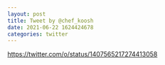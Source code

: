 ```yaml
--- 
layout: post 
title: Tweet by @chef_koosh 
date: 2021-06-22 1624424678 
categories: twitter 
--- 
```

https://twitter.com/o/status/1407565217274413058